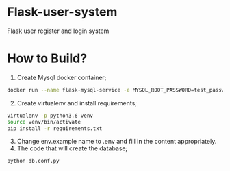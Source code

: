 # Flask-user-system
Flask user register and login system

# How to Build?
1. Create Mysql docker container;
```bash
docker run --name flask-mysql-service -e MYSQL_ROOT_PASSWORD=test_password -d mysql:latest --character-set-server=utf8mb4 --collation-server=utf8mb4_unicode_ci
```
2. Create virtualenv and install requirements;
```bash
virtualenv -p python3.6 venv
source venv/bin/activate
pip install -r requirements.txt
```
3. Change env.example name to .env and fill in the content appropriately.
4. The code that will create the database;
```bash
python db.conf.py
```